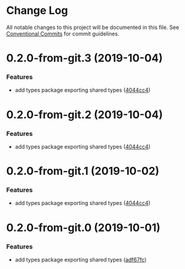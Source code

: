 # Change Log

All notable changes to this project will be documented in this file.
See [Conventional Commits](https://conventionalcommits.org) for commit guidelines.

# 0.2.0-from-git.3 (2019-10-04)


### Features

* add types package exporting shared types ([4044cc4](https://github.com/respond-framework/rudy/tree/master/packages/types/commit/4044cc4))





# 0.2.0-from-git.2 (2019-10-04)


### Features

* add types package exporting shared types ([4044cc4](https://github.com/respond-framework/rudy/tree/master/packages/types/commit/4044cc4))





# 0.2.0-from-git.1 (2019-10-02)


### Features

* add types package exporting shared types ([4044cc4](https://github.com/respond-framework/rudy/tree/master/packages/types/commit/4044cc4))





# 0.2.0-from-git.0 (2019-10-01)


### Features

* add types package exporting shared types ([adf67fc](https://github.com/respond-framework/rudy/tree/master/packages/types/commit/adf67fc))
